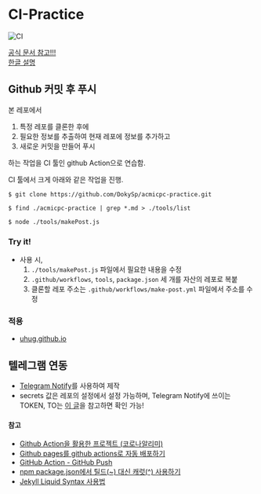 # CI-Practice
![CI](https://github.com/uhug/acmicpc-wiki/workflows/CI/badge.svg)

[공식 문서 참고!!!](https://help.github.com/en/actions/reference/workflow-syntax-for-github-actions)<br>
[한글 설명](https://blog.outsider.ne.kr/1415)

## Github 커밋 후 푸시
본 레포에서
 1. 특정 레포를 클론한 후에
 2. 필요한 정보를 추출하여 현재 레포에 정보를 추가하고
 3. 새로운 커밋을 만들어 푸시

하는 작업을 CI 툴인 github Action으로 연습함.

CI 툴에서 크게 아래와 같은 작업을 진행.

```shell
$ git clone https://github.com/DokySp/acmicpc-practice.git

$ find ./acmicpc-practice | grep *.md > ./tools/list

$ node ./tools/makePost.js
```

### Try it!
 - 사용 시,
    1. `./tools/makePost.js` 파일에서 필요한 내용을 수정
    2. `.github/workflows`, `tools`, `package.json` 세 개를 자산의 레포로 복붙
    3. 클론할 레포 주소는 `.github/workflows/make-post.yml` 파일에서 주소를 수정

### 적용
 - [uhug.github.io](https://github.com/uhug/uhug.github.io)

## 텔레그램 연동
 - [Telegram Notify]()를 사용하여 제작
 - secrets 값은 레포의 설정에서 설정 가능하며, Telegram Notify에 쓰이는 TOKEN, TO는 [이 글](https://gabrielkim.tistory.com/entry/Telegram-Bot-Token-%EB%B0%8F-Chat-Id-%EC%96%BB%EA%B8%B0)을 참고하면 확인 가능!


#### 참고
 - [Github Action을 활용한 프로젝트 (코로나알리미)](https://blog.naver.com/pjt3591oo/221841602490)
 - [Github pages를 github actions로 자동 배포하기](https://ohseunghyeon.github.io/blogging/deploying-github-pages-with-github-actions/)
 - [GitHub Action - GitHub Push](https://github.com/marketplace/actions/github-push)
 - [npm package.json에서 틸드(~) 대신 캐럿(^) 사용하기](https://blog.outsider.ne.kr/1041)
 - [Jekyll Liquid Syntax 사용법](https://gloriajun.github.io/etc/2017/04/11/github-blog-liquid-syntax.html)
